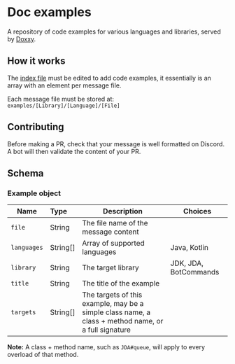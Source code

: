 # Doc examples

A repository of code examples for various languages and libraries, served by [Doxxy](https://github.com/freya022/Doxxy).

## How it works

The [index file](index.conf) must be edited to add code examples,
it essentially is an array with an element per message file.

Each message file must be stored at: `examples/[Library]/[Language]/[File]`

## Contributing
Before making a PR, check that your message is well formatted on Discord.
A bot will then validate the content of your PR.

## Schema

### Example object

| Name        | Type     | Description                                                                                         | Choices               |
|-------------|:---------|-----------------------------------------------------------------------------------------------------|-----------------------|
| `file`      | String   | The file name of the message content                                                                |                       |
| `languages` | String[] | Array of supported languages                                                                        | Java, Kotlin          |
| `library`   | String   | The target library                                                                                  | JDK, JDA, BotCommands |
| `title`     | String   | The title of the example                                                                            |                       |
| `targets`   | String[] | The targets of this example, may be a simple class name, a class + method name, or a full signature |                       |

**Note:** A class + method name, such as `JDA#queue`, will apply to every overload of that method.